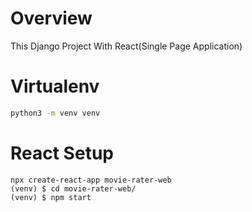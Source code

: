 # Overview
This Django Project With React(Single Page Application)

# Virtualenv

```bash
python3 -m venv venv
```

# React Setup

```
npx create-react-app movie-rater-web
(venv) $ cd movie-rater-web/
(venv) $ npm start

```